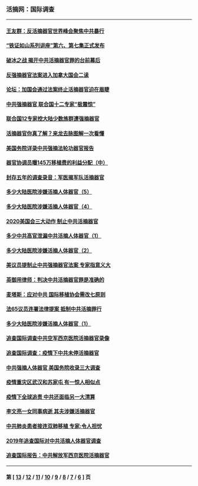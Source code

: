 ### 活摘网：国际调查
---
#### [王友群：反活摘器官世界峰会聚焦中共暴行](../../pages/nf5947/n13250738.md?10280430) 
#### [“铁证如山系列讲座”第六、第七集正式发布](../../pages/nf5947/n13106287.md?10280430) 
#### [破冰之战 揭开中共活摘器官罪的台前幕后](../../pages/nf5947/n13082457.md?10280430) 
#### [反强摘器官法案进入加拿大国会二读](../../pages/nf5947/n13033450.md?10280430) 
#### [论坛：加国会通过法案终止活摘器官迫在眉睫](../../pages/nf5947/n13029839.md?10280430) 
#### [中共强摘器官 联合国十二专家“极震惊”](../../pages/nf5947/n13024313.md?10280430) 
#### [联合国12专家控大陆少数族群遭强摘器官](../../pages/nf5947/n13023877.md?10280430) 
#### [活摘器官你真了解？来龙去脉图解一次看懂](../../pages/nf5947/n13013820.md?10280430) 
#### [美国务院详录中共强摘法轮功器官报告](../../pages/nf5947/n12944519.md?10280430) 
#### [器官协调员曝145万移植费的利益分配（中）](../../pages/nf5947/n12894547.md?10280430) 
#### [封存五年的调查录音：军医揭军队活摘器官](../../pages/nf5947/n12798692.md?10280430) 
#### [多少大陆医院涉嫌活摘人体器官（5）](../../pages/nf5947/n12768383.md?10280430) 
#### [多少大陆医院涉嫌活摘人体器官（4）](../../pages/nf5947/n12664434.md?10280430) 
#### [2020美国会三大动作 制止中共活摘器官](../../pages/nf5947/n12682004.md?10280430) 
#### [多少中共高官泄漏中共活摘人体器官（1）](../../pages/nf5947/n12671234.md?10280430) 
#### [多少大陆医院涉嫌活摘人体器官（2）](../../pages/nf5947/n12655589.md?10280430) 
#### [美议员提制止中共强摘器官法案 专家指意义大](../../pages/nf5947/n12630561.md?10280430) 
#### [英御用律师：判决中共活摘器官罪是准确的](../../pages/nf5947/n12580740.md?10280430) 
#### [麦塔斯：应对中共 国际移植协会需改七原则](../../pages/nf5947/n12514711.md?10280430) 
#### [法65议员连署法律提案 抵制中共活摘罪行](../../pages/nf5947/n12437047.md?10280430) 
#### [多少大陆医院涉嫌活摘人体器官（1）](../../pages/nf5947/n12414284.md?10280430) 
#### [追查国际调查中共空军西京医院活摘器官录像](../../pages/nf5947/n12348837.md?10280430) 
#### [追查国际调查：疫情下中共未停活摘器官](../../pages/nf5947/n12273415.md?10280430) 
#### [中共强摘人体器官 美国务院收录三大调查](../../pages/nf5947/n12181488.md?10280430) 
#### [疫情重灾区武汉和苏家屯 有一惊人相似点](../../pages/nf5947/n12150824.md?10280430) 
#### [疫情下全球追责 中共还面临另一大清算](../../pages/nf5947/n12070397.md?10280430) 
#### [李文亮一女同事病逝 其夫涉嫌活摘器官](../../pages/nf5947/n11957882.md?10280430) 
#### [中共肺炎患者接连双肺移植 专家:令人担忧](../../pages/nf5947/n11945516.md?10280430) 
#### [2019年追查国际对中共活摘人体器官调查](../../pages/nf5947/n11917733.md?10280430) 
#### [追查国际报告：中共解放军西京医院活摘器官](../../pages/nf5947/n11838359.md?10280430) 

---
#### 第 [ [13](./13.md?10280430) / [12](./12.md?10280430) / [11](./11.md?10280430) / [10](./10.md?10280430) / [9](./9.md?10280430) / [8](./8.md?10280430) / [7](./7.md?10280430) / [6](./6.md?10280430) ] 页
